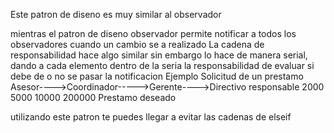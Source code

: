 Este patron de diseno es muy similar al observador

mientras el patron de diseno observador permite notificar a todos los observadores cuando un cambio se a realizado
La cadena de responsabilidad hace algo similar sin embargo lo hace de manera serial, dando a cada elemento dentro de la seria la responsabilidad de evaluar si debe de o no se pasar la notificacion
                Ejemplo 
            Solicitud de un prestamo
Asesor---->Coordinador----->Gerente---->Directivo       responsable
2000        5000            10000       200000          Prestamo deseado

utilizando este patron te puedes llegar a evitar las cadenas de elseif